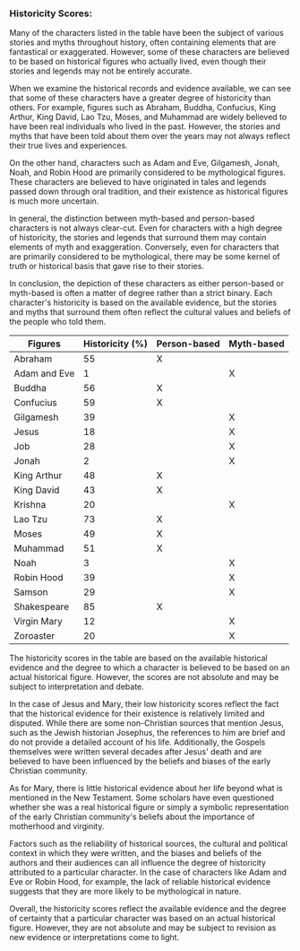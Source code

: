 ### Historicity Scores:

Many of the characters listed in the table have been the subject of various stories and myths throughout history, often containing elements that are fantastical or exaggerated. However, some of these characters are believed to be based on historical figures who actually lived, even though their stories and legends may not be entirely accurate.

When we examine the historical records and evidence available, we can see that some of these characters have a greater degree of historicity than others. For example, figures such as Abraham, Buddha, Confucius, King Arthur, King David, Lao Tzu, Moses, and Muhammad are widely believed to have been real individuals who lived in the past. However, the stories and myths that have been told about them over the years may not always reflect their true lives and experiences.

On the other hand, characters such as Adam and Eve, Gilgamesh, Jonah, Noah, and Robin Hood are primarily considered to be mythological figures. These characters are believed to have originated in tales and legends passed down through oral tradition, and their existence as historical figures is much more uncertain.

In general, the distinction between myth-based and person-based characters is not always clear-cut. Even for characters with a high degree of historicity, the stories and legends that surround them may contain elements of myth and exaggeration. Conversely, even for characters that are primarily considered to be mythological, there may be some kernel of truth or historical basis that gave rise to their stories.

In conclusion, the depiction of these characters as either person-based or myth-based is often a matter of degree rather than a strict binary. Each character's historicity is based on the available evidence, but the stories and myths that surround them often reflect the cultural values and beliefs of the people who told them.

| Figures         | Historicity (%)   | Person-based        | Myth-based          |
|-----------------|-------------------|---------------------|---------------------|
| Abraham         | 55                | X                   |                     |
| Adam and Eve    | 1                 |                     | X                   |
| Buddha          | 56                | X                   |                     |
| Confucius       | 59                | X                   |                     |
| Gilgamesh       | 39                |                     | X                   |
| Jesus           | 18                |                     | X                   |
| Job             | 28                |                     | X                   |
| Jonah           | 2                 |                     | X                   |
| King Arthur     | 48                | X                   |                     |
| King David      | 43                | X                   |                     |
| Krishna         | 20                |                     | X                   |
| Lao Tzu         | 73                | X                   |                     |
| Moses           | 49                | X                   |                     |
| Muhammad        | 51                | X                   |                     |
| Noah            | 3                 |                     | X                   |
| Robin Hood      | 39                |                     | X                   |
| Samson          | 29                |                     | X                   |
| Shakespeare     | 85                | X                   |                     |
| Virgin Mary     | 12                |                     | X                   |
| Zoroaster       | 20                |                     | X                   |

The historicity scores in the table are based on the available historical evidence and the degree to which a character is believed to be based on an actual historical figure. However, the scores are not absolute and may be subject to interpretation and debate.

In the case of Jesus and Mary, their low historicity scores reflect the fact that the historical evidence for their existence is relatively limited and disputed. While there are some non-Christian sources that mention Jesus, such as the Jewish historian Josephus, the references to him are brief and do not provide a detailed account of his life. Additionally, the Gospels themselves were written several decades after Jesus' death and are believed to have been influenced by the beliefs and biases of the early Christian community.

As for Mary, there is little historical evidence about her life beyond what is mentioned in the New Testament. Some scholars have even questioned whether she was a real historical figure or simply a symbolic representation of the early Christian community's beliefs about the importance of motherhood and virginity.

Factors such as the reliability of historical sources, the cultural and political context in which they were written, and the biases and beliefs of the authors and their audiences can all influence the degree of historicity attributed to a particular character. In the case of characters like Adam and Eve or Robin Hood, for example, the lack of reliable historical evidence suggests that they are more likely to be mythological in nature.

Overall, the historicity scores reflect the available evidence and the degree of certainty that a particular character was based on an actual historical figure. However, they are not absolute and may be subject to revision as new evidence or interpretations come to light.
